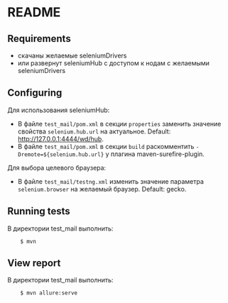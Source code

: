 # README

## Requirements

- скачаны желаемые seleniumDrivers
- или развернут seleniumHub c доступом к нодам с желаемыми seleniumDrivers

## Configuring
Для использования seleniumHub:
- В файле `test_mail/pom.xml` в секции `properties` заменить значение свойства `selenium.hub.url` на актуальное. Default: http://127.0.0.1:4444/wd/hub.
- В файле `test_mail/pom.xml` в секции `build` раскомментить `-Dremote=${selenium.hub.url}` у плагина maven-surefire-plugin.

Для выбора целевого браузера:
- В файле `test_mail/testng.xml` изменить значение параметра `selenium.browser` на желаемый браузер. Default: gecko.

## Running tests

В директории test_mail выполнить:
```
	$ mvn
```

## View report

В директории test_mail выполнить:
```	
	$ mvn allure:serve
```
